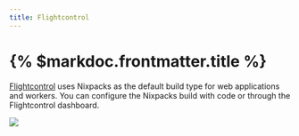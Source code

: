 ```yaml
---
title: Flightcontrol
---
```


# {% $markdoc.frontmatter.title %}

[Flightcontrol](https://www.flightcontrol.dev?ref=nixpacks) uses Nixpacks as the default build type for web applications and workers. You can configure the Nixpacks build with code or through the Flightcontrol dashboard.

![](/images/flightcontrol.png)

